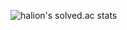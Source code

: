 ![halion's solved.ac stats](https://github-readme-solvedac.hyp3rflow.vercel.app/api/?handle=halion)
<!---
halionaz/halionaz is a ✨ special ✨ repository because its `README.md` (this file) appears on your GitHub profile.
You can click the Preview link to take a look at your changes.
--->
